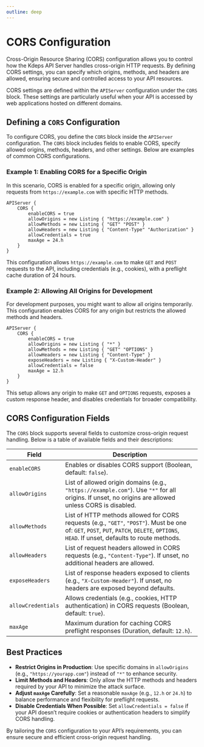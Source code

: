 ```yaml
---
outline: deep
---
```


# CORS Configuration

Cross-Origin Resource Sharing (CORS) configuration allows you to control how the Kdeps API Server handles cross-origin HTTP requests. By defining CORS settings, you can specify which origins, methods, and headers are allowed, ensuring secure and controlled access to your API resources.

CORS settings are defined within the `APIServer` configuration under the `CORS` block. These settings are particularly useful when your API is accessed by web applications hosted on different domains.

## Defining a `CORS` Configuration

To configure CORS, you define the `CORS` block inside the `APIServer` configuration. The `CORS` block includes fields to enable CORS, specify allowed origins, methods, headers, and other settings. Below are examples of common CORS configurations.

### Example 1: Enabling CORS for a Specific Origin

In this scenario, CORS is enabled for a specific origin, allowing only requests from `https://example.com` with specific HTTP methods.

```pkl
APIServer {
    CORS {
        enableCORS = true
        allowOrigins = new Listing { "https://example.com" }
        allowMethods = new Listing { "GET" "POST" }
        allowHeaders = new Listing { "Content-Type" "Authorization" }
        allowCredentials = true
        maxAge = 24.h
    }
}
```

This configuration allows `https://example.com` to make `GET` and `POST` requests to the API, including credentials (e.g., cookies), with a preflight cache duration of 24 hours.

### Example 2: Allowing All Origins for Development

For development purposes, you might want to allow all origins temporarily. This configuration enables CORS for any origin but restricts the allowed methods and headers.

```pkl
APIServer {
    CORS {
        enableCORS = true
        allowOrigins = new Listing { "*" }
        allowMethods = new Listing { "GET" "OPTIONS" }
        allowHeaders = new Listing { "Content-Type" }
        exposeHeaders = new Listing { "X-Custom-Header" }
        allowCredentials = false
        maxAge = 12.h
    }
}
```

This setup allows any origin to make `GET` and `OPTIONS` requests, exposes a custom response header, and disables credentials for broader compatibility.

## CORS Configuration Fields

The `CORS` block supports several fields to customize cross-origin request handling. Below is a table of available fields and their descriptions:

| **Field**            | **Description**                                                                 |
|----------------------|---------------------------------------------------------------------------------|
| `enableCORS`         | Enables or disables CORS support (Boolean, default: `false`).                   |
| `allowOrigins`       | List of allowed origin domains (e.g., `"https://example.com"`). Use `"*"` for all origins. If unset, no origins are allowed unless CORS is disabled. |
| `allowMethods`       | List of HTTP methods allowed for CORS requests (e.g., `"GET"`, `"POST"`). Must be one of: `GET`, `POST`, `PUT`, `PATCH`, `DELETE`, `OPTIONS`, `HEAD`. If unset, defaults to route methods. |
| `allowHeaders`       | List of request headers allowed in CORS requests (e.g., `"Content-Type"`). If unset, no additional headers are allowed. |
| `exposeHeaders`      | List of response headers exposed to clients (e.g., `"X-Custom-Header"`). If unset, no headers are exposed beyond defaults. |
| `allowCredentials`   | Allows credentials (e.g., cookies, HTTP authentication) in CORS requests (Boolean, default: `true`). |
| `maxAge`             | Maximum duration for caching CORS preflight responses (Duration, default: `12.h`). |

## Best Practices

- **Restrict Origins in Production**: Use specific domains in `allowOrigins` (e.g., `"https://yourapp.com"`) instead of `"*"` to enhance security.
- **Limit Methods and Headers**: Only allow the HTTP methods and headers required by your API to minimize the attack surface.
- **Adjust `maxAge` Carefully**: Set a reasonable `maxAge` (e.g., `12.h` or `24.h`) to balance performance and flexibility for preflight requests.
- **Disable Credentials When Possible**: Set `allowCredentials = false` if your API doesn’t require cookies or authentication headers to simplify CORS handling.

By tailoring the `CORS` configuration to your API’s requirements, you can ensure secure and efficient cross-origin request handling.